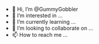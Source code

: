 - 👋 Hi, I’m @GummyGobbler
- 👀 I’m interested in ...
- 🌱 I’m currently learning ...
- 💞️ I’m looking to collaborate on ...
- 📫 How to reach me ...

<!---
GummyGobbler/GummyGobbler is a ✨ special ✨ repository because its `README.md` (this file) appears on your GitHub profile.
You can click the Preview link to take a look at your changes.
--->
